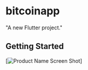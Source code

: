 # bitcoinapp

"A new Flutter project."

## Getting Started

[![Product Name Screen Shot][product-screenshot]]

<!-- MARKDOWN LINKS & IMAGES -->
<!-- https://www.markdownguide.org/basic-syntax/#reference-style-links -->
[product-screenshot]: Imagess/tela1.png